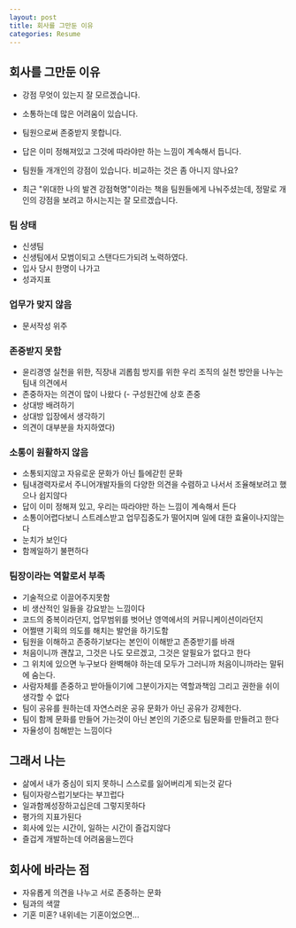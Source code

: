 ```yaml
---
layout: post
title: 회사를 그만둔 이유
categories: Resume
---
```


## 회사를 그만둔 이유
- 강점 무엇이 있는지 잘 모르겠습니다.

- 소통하는데 많은 어려움이 있습니다.
- 팀원으로써 존중받지 못합니다.
- 답은 이미 정해져있고 그것에 따라야만 하는 느낌이 계속해서 듭니다.
- 팀원들 개개인의 강점이 있습니다. 비교하는 것은 좀 아니지 않나요? 

- 최근 "위대한 나의 발견 강점혁명"이라는 책을 팀원들에게 나눠주셨는데, 정말로 개인의 강점을 보려고 하시는지는 잘 모르겠습니다.

### 팀 상태

- 신생팀
- 신생팀에서 모범이되고 스탠다드가되려 노력하였다.
- 입사 당시 한명이 나가고
- 성과지표

### 업무가 맞지 않음

- 문서작성 위주

### 존중받지 못함

- 윤리경영 실천을 위한, 직장내 괴롭힘 방지를 위한 우리 조직의 실천 방안을 나누는 팀내 의견에서
- 존중하자는 의견이 많이 나왔다
  (- 구성원간에 상호 존중
- 상대방 배려하기
- 상대방 입장에서 생각하기
- 의견이 대부분을 차지하였다)

### 소통이 원활하지 않음

- 소통되지않고 자유로운 문화가 아닌 틀에갇힌 문화
- 팀내경력자로서 주니어개발자들의 다양한 의견을 수렴하고 나서서 조율해보려고 했으나 쉽지않다
- 답이 이미 정해져 있고, 우리는 따라야만 하는 느낌이 계속해서 든다
- 소통이어렵다보니 스트레스받고 업무집중도가 떨어지며 일에 대한 효율이나지않는다
- 눈치가 보인다
- 함께일하기 불편하다

### 팀장이라는 역할로서 부족

- 기술적으로 이끌어주지못함
- 비 생산적인 일들을 강요받는 느낌이다
- 코드의 중복이라던지, 업무범위를 벗어난 영역에서의 커뮤니케이션이라던지
- 어쩔땐 기획의 의도를 해치는 발언을 하기도함
- 팀원을 이해하고 존중하기보다는 본인이 이해받고 존중받기를 바래
- 처음이니까 괜찮고, 그것은 나도 모르겠고, 그것은 알필요가 없다고 한다
- 그 위치에 있으면 누구보다 완벽해야 하는데 모두가 그러니까 처음이니까라는 말뒤에 숨는다.
- 사람자체를 존중하고 받아들이기에 그분이가지는 역할과책임 그리고 권한을 쉬이 생각할 수 없다
- 팀이 공유를 원하는데 자연스러운 공유 문화가 아닌 공유가 강제한다.
- 팀이 함께 문화를 만들어 가는것이 아닌 본인의 기준으로 팀문화를 만들려고 한다
- 자율성이 침해받는 느낌이다

## 그래서 나는

- 삶에서 내가 중심이 되지 못하니 스스로를 잃어버리게 되는것 같다
- 팀이자랑스럽기보다는 부끄럽다
- 일과함께성장하고십은데 그렇지못하다
- 평가의 지표가된다
- 회사에 있는 시간이, 일하는 시간이 즐겁지않다
- 즐겁게 개발하는데 어려움을느낀다

## 회사에 바라는 점

- 자유롭게 의견을 나누고 서로 존중하는 문화
- 팀과의 색깔
- 기혼 미혼? 내위네는 기혼이었으면...

